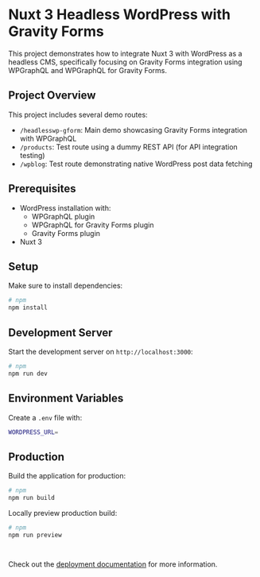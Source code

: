 # Nuxt 3 Headless WordPress with Gravity Forms

This project demonstrates how to integrate Nuxt 3 with WordPress as a headless CMS, specifically focusing on Gravity Forms integration using WPGraphQL and WPGraphQL for Gravity Forms.

## Project Overview

This project includes several demo routes:

- `/headlesswp-gform`: Main demo showcasing Gravity Forms integration with WPGraphQL
- `/products`: Test route using a dummy REST API (for API integration testing)
- `/wpblog`: Test route demonstrating native WordPress post data fetching

## Prerequisites

- WordPress installation with:
  - WPGraphQL plugin
  - WPGraphQL for Gravity Forms plugin
  - Gravity Forms plugin
- Nuxt 3

## Setup

Make sure to install dependencies:

```bash
# npm
npm install


```

## Development Server

Start the development server on `http://localhost:3000`:

```bash
# npm
npm run dev


```

## Environment Variables

Create a `.env` file with:

```bash
WORDPRESS_URL=
```

## Production

Build the application for production:

```bash
# npm
npm run build


```

Locally preview production build:

```bash
# npm
npm run preview




```

Check out the [deployment documentation](https://nuxt.com/docs/getting-started/deployment) for more information.
